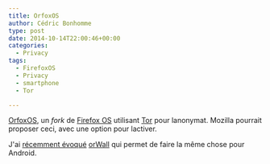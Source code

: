 ```yaml
---
title: OrfoxOS
author: Cédric Bonhomme
type: post
date: 2014-10-14T22:00:46+00:00
categories:
  - Privacy
tags:
  - FirefoxOS
  - Privacy
  - smartphone
  - Tor

---
```

[OrfoxOS][1], un _fork_ de [Firefox OS][2] utilisant [Tor][3] pour lanonymat. Mozilla pourrait proposer ceci, avec une option pour lactiver.

J'ai [récemment évoqué][4] [orWall][5] qui permet de faire la même chose pour Android.

 [1]: https://github.com/OrFoxOS
 [2]: https://www.mozilla.org/en-US/firefox/os/
 [3]: https://www.torproject.org
 [4]: https://blog.cedricbonhomme.org/2014/10/09/securite-dandroid/ "Sécurité d’Android"
 [5]: https://orwall.org